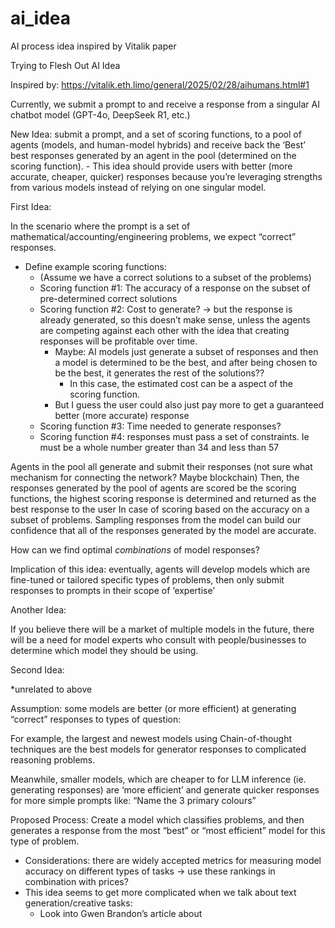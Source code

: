 # ai_idea
AI process idea inspired by Vitalik paper


Trying to Flesh Out AI Idea

Inspired by: https://vitalik.eth.limo/general/2025/02/28/aihumans.html#1


Currently, we submit a prompt to and receive a response from a singular AI chatbot model (GPT-4o, DeepSeek R1, etc.) 

New Idea: submit a prompt, and a set of scoring functions, to a pool of agents (models, and human-model hybrids) and receive back the ‘Best’ best responses generated by an agent in the pool (determined on the scoring function).
	- This idea should provide users with better (more accurate, cheaper, quicker) responses because you’re leveraging strengths from various models instead of relying on one singular model.


First Idea:

In the scenario where the prompt is a set of mathematical/accounting/engineering problems, we expect “correct” responses. 

- Define example scoring functions:
    - (Assume we have a correct solutions to a subset of the problems)
    - Scoring function #1: The accuracy of a response on the subset of pre-determined correct solutions
    - Scoring function #2: Cost to generate? -> but the response is already generated, so this doesn’t make sense, unless the agents are competing against each other with the idea that creating responses will be profitable over time.
        - Maybe: AI models just generate a subset of responses and then a model is determined to be the best, and after being chosen to be the best, it generates the rest of the solutions??
            - In this case, the estimated cost can be a aspect of the scoring function.
        - But I guess the user could also just pay more to get a guaranteed better (more accurate) response
    -  Scoring function #3: Time needed to generate responses?
    - Scoring function #4: responses must pass a set of constraints. Ie must be a whole number greater than 34 and less than 57

Agents in the pool all generate and submit their responses (not sure what mechanism for connecting the network? Maybe blockchain)
Then, the responses generated by the pool of agents are scored be the scoring functions, the highest scoring response is determined and returned as the best response to the user
In case of scoring based on the accuracy on a subset of problems. Sampling responses from the model can build our confidence that all of the responses generated by the model are accurate.

How can we find optimal *combinations* of model responses?


Implication of this idea: eventually, agents will develop models which are fine-tuned or tailored specific types of problems, then only submit responses to prompts in their scope of ‘expertise’

Another Idea:

If you believe there will be a market of multiple models in the future, there will be a need for model experts who consult with people/businesses to determine which model they should be using.

Second Idea: 

*unrelated to above

Assumption: some models are better (or more efficient) at generating “correct” responses to types of question:

For example, the largest and newest models using Chain-of-thought techniques are the best models for generator responses to complicated reasoning problems.

Meanwhile, smaller models, which are cheaper to for LLM inference (ie. generating responses) are ‘more efficient’ and generate quicker responses for more simple prompts like:  “Name the 3 primary colours”

Proposed Process: Create a model which classifies problems, and then generates a response from the most “best” or “most efficient” model for this type of problem.

- Considerations: there are widely accepted metrics for measuring model accuracy on different types of tasks -> use these rankings in combination with prices?
- This idea seems to get more complicated when we talk about text generation/creative tasks:
    - Look into Gwen Brandon’s article about 

